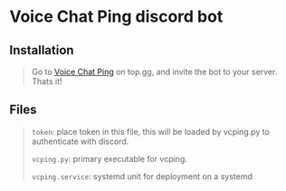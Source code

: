 # Voice Chat Ping discord bot

## Installation
> Go to [Voice Chat Ping](https://top.gg/bot/834263291969798164) on top.gg, and invite the bot to your server. Thats it!

## Files
> `token`: place token in this file, this will be loaded by vcping.py to authenticate
with discord.
>
> `vcping.py`: primary executable for vcping.
>
> `vcping.service`: systemd unit for deployment on a systemd

